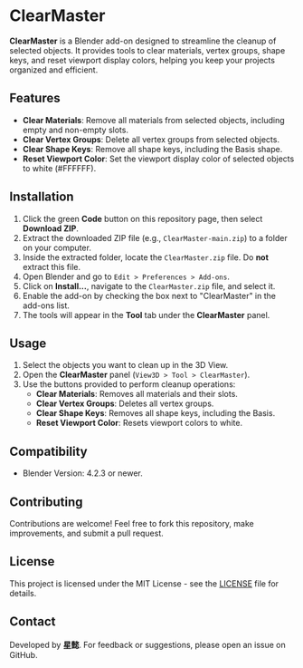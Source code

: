# ClearMaster

**ClearMaster** is a Blender add-on designed to streamline the cleanup of selected objects.
It provides tools to clear materials, vertex groups, shape keys, and reset viewport display colors, helping you keep your projects organized and efficient.

## Features
- **Clear Materials**: Remove all materials from selected objects, including empty and non-empty slots.
- **Clear Vertex Groups**: Delete all vertex groups from selected objects.
- **Clear Shape Keys**: Remove all shape keys, including the Basis shape.
- **Reset Viewport Color**: Set the viewport display color of selected objects to white (#FFFFFF).

## Installation
1. Click the green **Code** button on this repository page, then select **Download ZIP**.
2. Extract the downloaded ZIP file (e.g., `ClearMaster-main.zip`) to a folder on your computer.
3. Inside the extracted folder, locate the `ClearMaster.zip` file. Do **not** extract this file.
4. Open Blender and go to `Edit > Preferences > Add-ons`.
5. Click on **Install...**, navigate to the `ClearMaster.zip` file, and select it.
6. Enable the add-on by checking the box next to "ClearMaster" in the add-ons list.
7. The tools will appear in the **Tool** tab under the **ClearMaster** panel.

## Usage
1. Select the objects you want to clean up in the 3D View.
2. Open the **ClearMaster** panel (`View3D > Tool > ClearMaster`).
3. Use the buttons provided to perform cleanup operations:
   - **Clear Materials**: Removes all materials and their slots.
   - **Clear Vertex Groups**: Deletes all vertex groups.
   - **Clear Shape Keys**: Removes all shape keys, including the Basis.
   - **Reset Viewport Color**: Resets viewport colors to white.

## Compatibility
- Blender Version: 4.2.3 or newer.

## Contributing
Contributions are welcome! Feel free to fork this repository, make improvements, and submit a pull request.

## License
This project is licensed under the MIT License - see the [LICENSE](LICENSE) file for details.

## Contact
Developed by **星懿**. For feedback or suggestions, please open an issue on GitHub.
